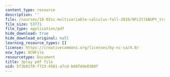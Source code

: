 ```yaml
---
content_type: resource
description: ''
file: /courses/18-02sc-multivariable-calculus-fall-2010/9FLItlbBUPY_transcript.pdf
file_size: 53771
file_type: application/pdf
hide_download: true
hide_download_original: null
learning_resource_types: []
license: https://creativecommons.org/licenses/by-nc-sa/4.0/
ocw_type: OCWFile
resourcetype: Document
title: 3play pdf file
uid: 5f3b81f0-f723-4501-a7cd-b60fdde0380f
---
```

